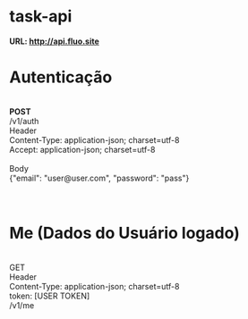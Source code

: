# task-api

<strong>URL: http://api.fluo.site</strong>
<br/>
<h1>Autenticação</h1>
<br/>
<strong>POST</strong><br/>
/v1/auth<br/>
Header<br/>
Content-Type: application-json; charset=utf-8<br/>
Accept: application-json; charset=utf-8<br/>
<br/>
Body<br/>
{"email": "user@user.com", "password": "pass"}<br/>
<br/>
<br/>
<h1>Me (Dados do Usuário logado)</h1>
<br/>
GET<br/>
Header<br/>
Content-Type: application-json; charset=utf-8<br/>
token: [USER TOKEN]<br/>
/v1/me<br/>
